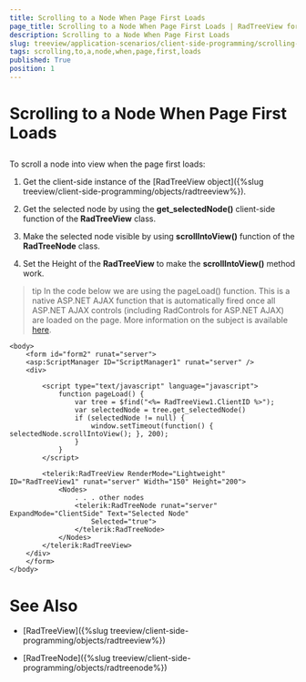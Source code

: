 ```yaml
---
title: Scrolling to a Node When Page First Loads
page_title: Scrolling to a Node When Page First Loads | RadTreeView for ASP.NET AJAX Documentation
description: Scrolling to a Node When Page First Loads
slug: treeview/application-scenarios/client-side-programming/scrolling-to-a-node-when-page-first-loads
tags: scrolling,to,a,node,when,page,first,loads
published: True
position: 1
---
```


# Scrolling to a Node When Page First Loads



## 

To scroll a node into view when the page first loads:

1. Get the client-side instance of the [RadTreeView object]({%slug treeview/client-side-programming/objects/radtreeview%}).

1. Get the selected node by using the **get_selectedNode()** client-side function of the **RadTreeView** class.

1. Make the selected node visible by using **scrollIntoView()** function of the **RadTreeNode** class.

1. Set the Height of the **RadTreeView** to make the **scrollIntoView()** method work.

>tip In the code below we are using the pageLoad() function. This is a native ASP.NET AJAX function that is automatically fired once all ASP.NET AJAX controls (including RadControls for ASP.NET AJAX) are loaded on the page. More information on the subject is available [here](http://www.asp.net/ajax/documentation/live/overview/AJAXClientEvents.aspx).
>




````ASPNET
<body>
    <form id="form2" runat="server">
    <asp:ScriptManager ID="ScriptManager1" runat="server" />
    <div>

        <script type="text/javascript" language="javascript">
            function pageLoad() {
                var tree = $find("<%= RadTreeView1.ClientID %>");
                var selectedNode = tree.get_selectedNode()
                if (selectedNode != null) {
                    window.setTimeout(function() { selectedNode.scrollIntoView(); }, 200);
                }
            }
        </script>

        <telerik:RadTreeView RenderMode="Lightweight" ID="RadTreeView1" runat="server" Width="150" Height="200">
            <Nodes>
                . . . other nodes
                <telerik:RadTreeNode runat="server" ExpandMode="ClientSide" Text="Selected Node"
                    Selected="true">
                </telerik:RadTreeNode>
            </Nodes>
        </telerik:RadTreeView>
    </div>
    </form>
</body>
````



# See Also

 * [RadTreeView]({%slug treeview/client-side-programming/objects/radtreeview%})

 * [RadTreeNode]({%slug treeview/client-side-programming/objects/radtreenode%})
